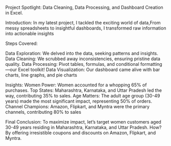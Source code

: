 Project Spotlight: Data Cleaning, Data Processing, and Dashboard Creation in Excel.



Introduction: In my latest project, I tackled the exciting world of data,From messy spreadsheets to insightful dashboards, I transformed raw information into actionable insights


Steps Covered:


Data Exploration: We delved into the data, seeking patterns and insights.
Data Cleaning: We scrubbed away inconsistencies, ensuring pristine data quality.
Data Processing: Pivot tables, formulas, and conditional formatting—our Excel toolkit!
Data Visualization: Our dashboard came alive with bar charts, line graphs, and pie charts



Insights:
Women Power: Women accounted for a whopping 65% of purchases.
Top States: Maharashtra, Karnataka, and Uttar Pradesh led the way, contributing 35% to sales.
Age Matters: The adult age group (30-49 years) made the most significant impact, representing 50% of orders.
Channel Champions: Amazon, Flipkart, and Myntra were the primary channels, contributing 80% to sales

Final Conclusion: To maximize impact, let’s target women customers aged 30-49 years residing in Maharashtra, Karnataka, and Uttar Pradesh. How? By offering irresistible coupons and discounts on Amazon, Flipkart, and Myntra. 
